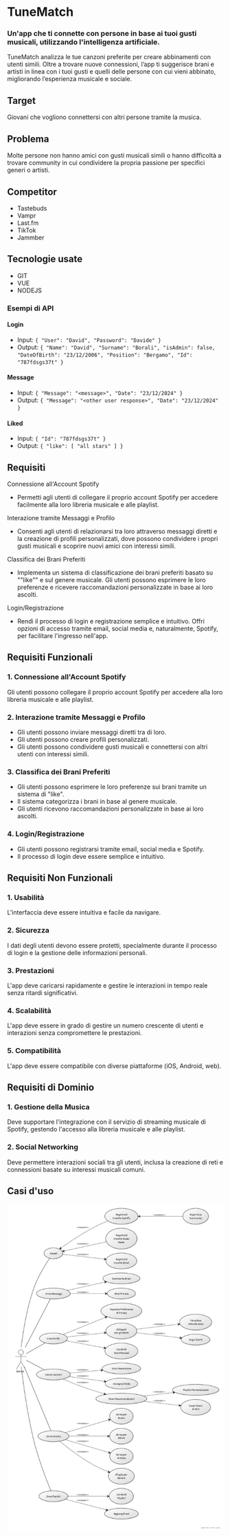 # TuneMatch
### Un'app che ti connette con persone in base ai tuoi gusti musicali, utilizzando l'intelligenza artificiale.

TuneMatch analizza le tue canzoni preferite per creare abbinamenti con utenti simili. Oltre a trovare nuove connessioni, l’app ti suggerisce brani e artisti in linea con i tuoi gusti e quelli delle persone con cui vieni abbinato, migliorando l’esperienza musicale e sociale.

## Target
Giovani che vogliono connettersi con altri persone tramite la musica.

## Problema
Molte persone non hanno amici con gusti musicali simili o hanno difficoltà a trovare community in cui condividere la propria passione per specifici generi o artisti.

## Competitor
* Tastebuds
* Vampr
* Last.fm
* TikTok
* Jammber

## Tecnologie usate
* GIT
* VUE
* NODEJS

### Esempi di API

#### Login
* Input: `{ "User": "David", "Password": "Davide" }`
* Output: `{ "Name": "David", "Surname": "Borali", "isAdmin": false, "DateOfBirth": "23/12/2006", "Position": "Bergamo", "Id": "787fdsgs37t" }`

#### Message
* Input: `{ "Message": "<message>", "Date": "23/12/2024" }`
* Output: `{ "Message": "<other user response>", "Date": "23/12/2024" }`

#### Liked
* Input: `{ "Id": "787fdsgs37t" }`
* Output: `{ "like": [ "all stars" ] }`

## Requisiti
Connessione all'Account Spotify

* Permetti agli utenti di collegare il proprio account Spotify per accedere facilmente alla loro libreria musicale e alle playlist.

Interazione tramite Messaggi e Profilo

* Consenti agli utenti di relazionarsi tra loro attraverso messaggi diretti e la creazione di profili personalizzati, dove possono condividere i propri gusti musicali e scoprire nuovi amici con interessi simili.

Classifica dei Brani Preferiti

* Implementa un sistema di classificazione dei brani preferiti basato su ""like"" e sul genere musicale. Gli utenti possono esprimere le loro preferenze e ricevere raccomandazioni personalizzate in base ai loro ascolti.

Login/Registrazione

* Rendi il processo di login e registrazione semplice e intuitivo. Offri opzioni di accesso tramite email, social media e, naturalmente, Spotify, per facilitare l'ingresso nell'app.

## Requisiti Funzionali

### 1. Connessione all'Account Spotify
Gli utenti possono collegare il proprio account Spotify per accedere alla loro libreria musicale e alle playlist.

### 2. Interazione tramite Messaggi e Profilo
* Gli utenti possono inviare messaggi diretti tra di loro.
* Gli utenti possono creare profili personalizzati.
* Gli utenti possono condividere gusti musicali e connettersi con altri utenti con interessi simili.

### 3. Classifica dei Brani Preferiti
* Gli utenti possono esprimere le loro preferenze sui brani tramite un sistema di "like".
* Il sistema categorizza i brani in base al genere musicale.
* Gli utenti ricevono raccomandazioni personalizzate in base ai loro ascolti.

### 4. Login/Registrazione
* Gli utenti possono registrarsi tramite email, social media e Spotify.
* Il processo di login deve essere semplice e intuitivo.

## Requisiti Non Funzionali

### 1. Usabilità
L'interfaccia deve essere intuitiva e facile da navigare.

### 2. Sicurezza
I dati degli utenti devono essere protetti, specialmente durante il processo di login e la gestione delle informazioni personali.

### 3. Prestazioni
L'app deve caricarsi rapidamente e gestire le interazioni in tempo reale senza ritardi significativi.

### 4. Scalabilità
L'app deve essere in grado di gestire un numero crescente di utenti e interazioni senza compromettere le prestazioni.

### 5. Compatibilità
L'app deve essere compatibile con diverse piattaforme (iOS, Android, web).

## Requisiti di Dominio

### 1. Gestione della Musica
Deve supportare l'integrazione con il servizio di streaming musicale di Spotify, gestendo l'accesso alla libreria musicale e alle playlist.

### 2. Social Networking
Deve permettere interazioni sociali tra gli utenti, inclusa la creazione di reti e connessioni basate su interessi musicali comuni.

## Casi d'uso

![YUML](aa67cf3b.jpg)
